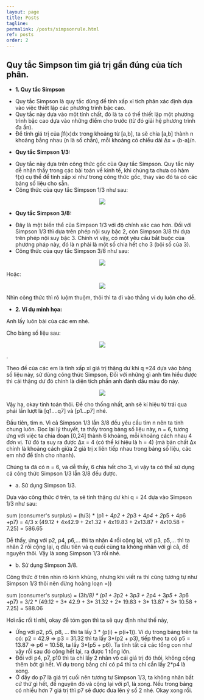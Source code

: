 ```yaml
---
layout: page
title: Posts
tagline: 
permalink: /posts/simpsonrule.html
ref: posts
order: 2
---
```


## Quy tắc Simpson tìm giá trị gần đúng của tích phân.

* **1. Quy tắc Simpson**

 - Quy tắc Simpson là quy tắc dùng để tính xấp xỉ tích phân xác định dựa vào việc thiết lập các phương trình bậc cao.
 - Quy tắc này dựa vào một tính chất, đó là ta có thể thiết lập một phương trình bậc cao dựa vào những điểm cho trước (từ đó giải hệ phương trình đa ẩn).                 
 - Để tính giá trị của ∫f(x)dx trong khoảng từ [a,b], ta sẽ chia [a,b] thành n khoảng bằng nhau (n là số chẵn), mỗi khoảng có chiều dài Δx = (b-a)/n.                   
 * **Quy tắc Simpson 1/3:** 
 - Quy tắc này dựa trên công thức gốc của Quy tắc Simpson. Quy tắc này dễ nhận thấy trong các bài toán về kinh tế, khi chúng ta chưa có hàm f(x) cụ thể để tính xấp xỉ như trong công thức gốc, thay vào đó ta có các bảng số liệu cho sẵn. 
 - Công thức của quy tắc Simpson 1/3 như sau: 
 
 <p align = "center">
  <img src = "https://user-images.githubusercontent.com/51883796/85844625-385cb580-b7cd-11ea-808e-5ee0438ef324.PNG">
 </p>

* **Quy tắc Simpson 3/8:**
- Đây là một biến thể của Simpson 1/3 với độ chính xác cao hơn. Đối với Simpson 1/3 thì dựa trên phép nội suy bậc 2, còn Simpson 3/8 thì dựa trên phép nội suy bậc 3. Chính vì vậy, có một yêu cầu bắt buộc của phương pháp này, đó là n phải là một số chia hết cho 3 (bội số của 3).
- Công thức của quy tắc Simpson 3/8 như sau: 

<p align = "center">
 <img src = "https://user-images.githubusercontent.com/51883796/85950878-9cc47400-b989-11ea-98f0-809806bcb8ff.PNG">
</p>

Hoặc: 

<p align = "center">
 <img src = "https://user-images.githubusercontent.com/51883796/85951796-ad77e880-b98f-11ea-83a6-c2b144779729.PNG">
</p>

Nhìn công thức thì rõ luộm thuộm, thôi thì ta đi vào thẳng ví dụ luôn cho dễ.

* **2. Ví dụ minh họa:**

Anh lấy luôn bài của các em nhé.

Cho bảng số liệu sau: 

<p align = "center">
 <img src = "https://user-images.githubusercontent.com/51883796/85950993-59b6d080-b98a-11ea-8188-5cb4fb2a7d36.PNG">
</p>.

Theo đề của các em là tính xấp xỉ giá trị thặng dư khi q =24 dựa vào bảng số liệu này, sử dùng công thức Simpson. Đối với những gì anh tìm hiểu được thì cái thặng dư đó chính là diện tích phần anh đánh dấu màu đỏ này. 

<p align = "center">
 <img src = "https://user-images.githubusercontent.com/51883796/85951054-c8942980-b98a-11ea-9984-569a9c4d8789.png">
</p>

Vậy ha, okay tính toán thôi. Để cho thống nhất, anh sẽ kí hiệu từ trái qua phải lần lượt là [q1....q7] và [p1...p7] nhé.

Đầu tiên, tìm n. Vì cả Simpson 1/3 lẫn 3/8 đều yêu cầu tìm n nên ta tính chung luôn. Đọc lại lý thuyết, ta thấy trong bảng số liệu này, n = 6, tương ứng với việc ta chia đoạn [0,24] thành 6 khoảng, mỗi khoảng cách nhau 4 đơn vị. Từ đó ta suy ra được Δx = 4 (có thể kí hiệu là h = 4) (mà bản chất Δx chính là khoảng cách giữa 2 giá trị x liên tiếp nhau trong bảng số liệu, các em nhớ để tính cho nhanh).

Chúng ta đã có n = 6, và dễ thấy, 6 chia hết cho 3, vì vậy ta có thể sử dụng cả công thức Simpson 1/3 lẫn 3/8 đều được. 

* a. Sử dụng Simpson 1/3.

Dựa vào công thức ở trên, ta sẽ tính thặng dư khi q = 24 dựa vào Simpson 1/3 như sau: 

sum (consumer's surplus) = (h/3) * (p1 + 4*p2 + 2*p3 + 4*p4 + 2*p5 + 4p6 +p7) = 4/3 x (49.12 + 4x42.9 + 2x1.32 + 4x19.83 + 2x13.87 + 4x10.58 + 7.25) = 586.65

Dễ thấy, ứng với p2, p4, p6,... thì ta nhân 4 rồi cộng lại, với p3, p5,... thì ta nhân 2 rồi cộng lại, q đầu tiên và q cuối cùng ta không nhân với gì cả, để nguyên thôi. Vậy là xong Simpson 1/3 rồi nhé. 

* b. Sử dụng Simpson 3/8.

Công thức ở trên nhìn rõ kinh khủng, nhưng khi viết ra thì cũng tương tự như Simpson 1/3 thôi nên đừng hoảng loạn =))

sum (consumer's surplus) = (3*h/8) * (p1 + 3*p2 + 3*p3 + 2*p4 + 3*p5 + 3*p6 +p7) = 3/2 * (49.12 + 3* 42.9 + 3* 31.32 + 2* 19.83 + 3* 13.87 + 3* 10.58 + 7.25) = 588.06

Hơi rắc rối tí nhỉ, okay để tóm gọn thì ta sẽ quy định như thế này, 
- Ứng với p2, p5, p8, ... thì ta lấy 3 * (p(i) + p(i+1)). Ví dụ trong bảng trên ta có: p2 = 42.9 => p3 = 31.32 thì ta lấy 3*(p2 + p3), tiếp theo ta có p5 = 13.87 => p6 = 10.58, ta lấy 3*(p5 + p6). Ta tính tất cả các tổng con như vậy rồi sau đó cộng hết lại, ra được 1 tổng lớn. 
- Đối với p4, p7, p10 thì ta chỉ lấy 2 nhân vô cái giá trị đó thôi, không cộng thêm bớt gì hết. Ví dụ trong bảng chỉ có p4 thì ta chỉ cần lấy 2*p4 là xong. 
- Ở đây do p7 là giá trị cuối nên tương tự Simpson 1/3, ta không nhân bất cứ thứ gì hết, để nguyên đó và cộng lại với p1, là xong. Nếu trong bảng có nhiều hơn 7 giá trị thì p7 sẽ được đưa lên ý số 2 nhé. 
Okay xong rồi. 

